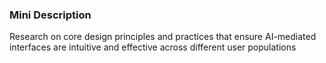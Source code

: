 ### Mini Description

Research on core design principles and practices that ensure AI-mediated interfaces are intuitive and effective across different user populations

